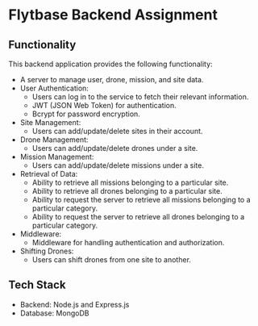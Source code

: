 # Flytbase Backend Assignment

## Functionality

This backend application provides the following functionality:

- A server to manage user, drone, mission, and site data.
- User Authentication:
  - Users can log in to the service to fetch their relevant information.
  - JWT (JSON Web Token) for authentication.
  - Bcrypt for password encryption.
- Site Management:
  - Users can add/update/delete sites in their account.
- Drone Management:
  - Users can add/update/delete drones under a site.
- Mission Management:
  - Users can add/update/delete missions under a site.
- Retrieval of Data:
  - Ability to retrieve all missions belonging to a particular site.
  - Ability to retrieve all drones belonging to a particular site.
  - Ability to request the server to retrieve all missions belonging to a particular category.
  - Ability to request the server to retrieve all drones belonging to a particular category.
- Middleware:
  - Middleware for handling authentication and authorization.
- Shifting Drones:
  - Users can shift drones from one site to another.

## Tech Stack

- Backend: Node.js and Express.js
- Database: MongoDB

